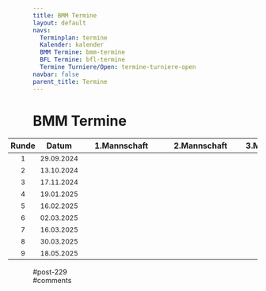 ```yaml
---
title: BMM Termine 
layout: default
navs:
  Terminplan: termine
  Kalender: kalender
  BMM Termine: bmm-termine
  BFL Termine: bfl-termine
  Termine Turniere/Open: termine-turniere-open
navbar: false
parent_title: Termine
---
```

<div class="post-229 page type-page status-publish hentry" id="post-229">
<h1 class="entry-title">BMM Termine</h1>
<div class="entry-content">
<style>
 .t_container { position:relative;left:-50px; }<br /> .smartphone .t_container { left:0px; }<br /></style>
<div class="t_container" style="overflow: visible;">
<table class="clean footable">
<thead>
<tr style="height: 18px;">
<th nowrap="nowrap" style="height: 18px; padding-left: 5px; padding-right: 5px;">Runde</th>
<th style="height: 18px; padding-left: 5px; padding-right: 5px;">Datum</th>
<th style="height: 18px;">1.Mannschaft</th>
<th style="height: 18px;">2.Mannschaft</th>
<th style="height: 18px;">3.Mannschaft</th>
</tr>
</thead>
<tbody>
<tr style="height: 24px;">
<td style="text-align: center; height: 24px; padding-left: 5px; padding-right: 5px;"><span style="font-size: 10pt;">1</span></td>
<td style="text-align: center; height: 24px; padding-left: 5px; padding-right: 5px;"><span style="font-size: 10pt;">29.09.2024</span></td>
<td nowrap="nowrap" style="width: 155px; height: 24px; padding-left: 5px; padding-right: 5px;"></td>
<td nowrap="nowrap" style="width: 145px; height: 24px; padding-left: 5px; padding-right: 5px;"></td>
<td style="width: 126px; height: 24px; padding-left: 5px; padding-right: 5px;"></td>
</tr>
<tr style="height: 24px;">
<td style="text-align: center; height: 24px; padding-left: 5px; padding-right: 5px;"><span style="font-size: 10pt;">2</span></td>
<td style="text-align: center; height: 24px; padding-left: 5px; padding-right: 5px;"><span style="font-size: 10pt;">13.10.2024</span></td>
<td style="width: 155px; height: 24px; padding-left: 5px; padding-right: 5px;"></td>
<td style="width: 145px; height: 24px; padding-left: 5px; padding-right: 5px;"></td>
<td nowrap="nowrap" style="width: 126px; height: 24px; padding-left: 5px; padding-right: 5px;"></td>
</tr>
<tr style="height: 24px;">
<td style="text-align: center; height: 24px; padding-left: 5px; padding-right: 5px;"><span style="font-size: 10pt;">3</span></td>
<td style="text-align: center; height: 24px; padding-left: 5px; padding-right: 5px;"><span style="font-size: 10pt;">17.11.2024</span></td>
<td style="width: 155px; height: 24px; padding-left: 5px; padding-right: 5px;"></td>
<td nowrap="nowrap" style="width: 145px; height: 24px; padding-left: 5px; padding-right: 5px;"></td>
<td nowrap="nowrap" style="width: 126px; height: 24px; padding-left: 5px; padding-right: 5px;"></td>
</tr>
<tr style="height: 24px;">
<td style="text-align: center; height: 24px; padding-left: 5px; padding-right: 5px;"><span style="font-size: 10pt;">4</span></td>
<td style="text-align: center; height: 24px; padding-left: 5px; padding-right: 5px;"><span style="font-size: 10pt;">19.01.2025</span></td>
<td style="width: 155px; height: 24px; padding-left: 5px; padding-right: 5px;"></td>
<td style="width: 145px; height: 24px; padding-left: 5px; padding-right: 5px;"></td>
<td nowrap="nowrap" style="width: 126px; height: 24px; padding-left: 5px; padding-right: 5px;"></td>
</tr>
<tr style="height: 24px;">
<td style="text-align: center; height: 24px; padding-left: 5px; padding-right: 5px;"><span style="font-size: 10pt;">5</span></td>
<td style="text-align: center; height: 24px; padding-left: 5px; padding-right: 5px;"><span style="font-size: 10pt;">16.02.2025</span></td>
<td style="width: 155px; height: 24px; padding-left: 5px; padding-right: 5px;"></td>
<td style="width: 145px; height: 24px; padding-left: 5px; padding-right: 5px;"></td>
<td style="width: 126px; height: 24px; padding-left: 5px; padding-right: 5px;"></td>
</tr>
<tr style="height: 24px;">
<td style="text-align: center; height: 24px; padding-left: 5px; padding-right: 5px;"><span style="font-size: 10pt;">6</span></td>
<td style="text-align: center; height: 24px; padding-left: 5px; padding-right: 5px;"><span style="font-size: 10pt;">02.03.2025</span></td>
<td style="width: 155px; height: 24px; padding-left: 5px; padding-right: 5px;"></td>
<td nowrap="nowrap" style="width: 145px; height: 24px; padding-left: 5px; padding-right: 5px;"></td>
<td style="width: 126px; height: 24px; padding-left: 5px; padding-right: 5px;"></td>
</tr>
<tr style="height: 24px;">
<td style="text-align: center; height: 24px; padding-left: 5px; padding-right: 5px;"><span style="font-size: 10pt;">7</span></td>
<td style="text-align: center; height: 24px; padding-left: 5px; padding-right: 5px;"><span style="font-size: 10pt;">16.03.2025</span></td>
<td style="width: 155px; height: 24px; padding-left: 5px; padding-right: 5px;"></td>
<td style="width: 145px; height: 24px; padding-left: 5px; padding-right: 5px;"></td>
<td nowrap="nowrap" style="width: 126px; height: 24px; padding-left: 5px; padding-right: 5px;"></td>
</tr>
<tr style="height: 24px;">
<td style="text-align: center; height: 24px; padding-left: 5px; padding-right: 5px;"><span style="font-size: 10pt;">8</span></td>
<td style="text-align: center; height: 24px; padding-left: 5px; padding-right: 5px;"><span style="font-size: 10pt;">30.03.2025</span></td>
<td style="width: 155px; height: 24px; padding-left: 5px; padding-right: 5px;"></td>
<td nowrap="nowrap" style="width: 145px; height: 24px; padding-left: 5px; padding-right: 5px;"></td>
<td style="width: 126px; height: 24px; padding-left: 5px; padding-right: 5px;"></td>
</tr>
<tr style="height: 24px;">
<td style="text-align: center; height: 24px; padding-left: 5px; padding-right: 5px;"><span style="font-size: 10pt;">9</span></td>
<td style="text-align: center; height: 24px; padding-left: 5px; padding-right: 5px;"><span style="font-size: 10pt;">18.05.2025</span></td>
<td nowrap="nowrap" style="width: 155px; height: 24px; padding-left: 5px; padding-right: 5px;"></td>
<td nowrap="nowrap" style="width: 145px; height: 24px; padding-left: 5px; padding-right: 5px;"></td>
<td style="width: 126px; height: 24px; padding-left: 5px; padding-right: 5px;"></td>
</tr>
</tbody>
</table>
</div>
</div><!-- .entry-content -->
</div> #post-229 
<div id="comments">
</div> #comments 
